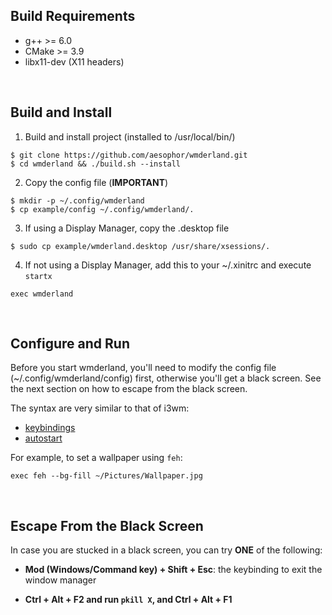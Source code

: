 ## Build Requirements
* g++ >= 6.0
* CMake >= 3.9
* libx11-dev (X11 headers)

<br>

## Build and Install
1. Build and install project (installed to /usr/local/bin/)
```
$ git clone https://github.com/aesophor/wmderland.git
$ cd wmderland && ./build.sh --install
```

2. Copy the config file (**IMPORTANT**)
```
$ mkdir -p ~/.config/wmderland
$ cp example/config ~/.config/wmderland/.
```

3. If using a Display Manager, copy the .desktop file
```
$ sudo cp example/wmderland.desktop /usr/share/xsessions/.
```

4. If not using a Display Manager, add this to your ~/.xinitrc and execute `startx`
```
exec wmderland
```

<br>

## Configure and Run
Before you start wmderland, you'll need to modify the config file (~/.config/wmderland/config) first, otherwise you'll get a black screen. See the next section on how to escape from the black screen.

The syntax are very similar to that of i3wm:
* [keybindings](https://github.com/aesophor/wmderland/blob/master/example/config#L166)
* [autostart](https://github.com/aesophor/wmderland/blob/master/example/config#L177)

For example, to set a wallpaper using `feh`:
```
exec feh --bg-fill ~/Pictures/Wallpaper.jpg
```

<br>

## Escape From the Black Screen
In case you are stucked in a black screen, you can try **ONE** of the following:
* **Mod (Windows/Command key) + Shift + Esc**: the keybinding to exit the window manager

* **Ctrl + Alt + F2 and run `pkill X`, and Ctrl + Alt + F1**
